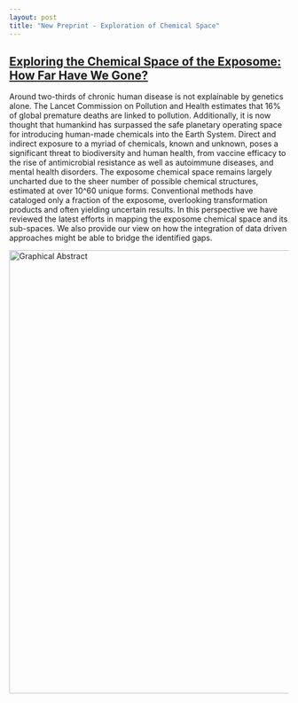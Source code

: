 ```yaml
---
layout: post
title: "New Preprint - Exploration of Chemical Space"
---
```


## [Exploring the Chemical Space of the Exposome: How Far Have We Gone?](https://chemrxiv.org/engage/chemrxiv/article-details/65eb05b49138d2316104d88c)

Around two-thirds of chronic human disease is not explainable by genetics alone. The Lancet Commission on Pollution and Health estimates that 16% of global premature deaths are linked to pollution. Additionally, it is now thought that humankind has surpassed the safe planetary operating space for introducing human-made chemicals into the Earth System. Direct and indirect exposure to a myriad of chemicals, known and unknown, poses a significant threat to biodiversity and human health, from vaccine efficacy to the rise of antimicrobial resistance as well as autoimmune diseases, and mental health disorders. The exposome chemical space remains largely uncharted due to the sheer number of possible chemical structures, estimated at over 10^60 unique forms. Conventional methods have cataloged only a fraction of the exposome, overlooking transformation products and often yielding uncertain results. In this perspective we have reviewed the latest efforts in mapping the exposome chemical space and its sub-spaces. We also provide our view on how the integration of data driven approaches might be able to bridge the identified gaps. 

<img src="https://github.com/EMCMS/emcms/blob/gh-pages/assets/img/JACS_TOC.png?raw=true" alt="Graphical Abstract" width="800"/> 